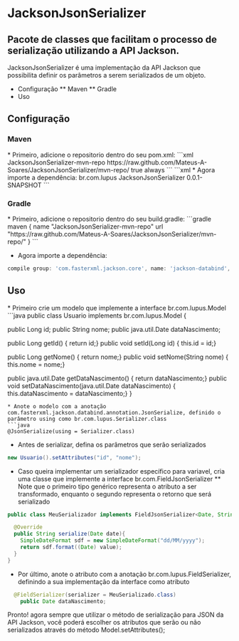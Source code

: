 ﻿<h1> JacksonJsonSerializer </h1>

<h2> Pacote de classes que facilitam o processo de serialização utilizando a API Jackson. </h2>

JacksonJsonSerializer é uma implementação da API Jackson que possibilita definir os parâmetros
a serem serializados de um objeto.

* Configuração
** Maven
** Gradle
* Uso

<h2> Configuração </h2>

<h3> Maven </h3>
* Primeiro, adicione o repositorio dentro do seu pom.xml:
```xml
 <repository>
   <id>JacksonJsonSerializer-mvn-repo</id>
   <url>https://raw.github.com/Mateus-A-Soares/JacksonJsonSerializer/mvn-repo/</url>
   <snapshots>
     <enabled>true</enabled>
     <updatePolicy>always</updatePolicy>
   </snapshots>
 </repository>
```
```xml
* Agora importe a dependência:
<dependency>
  <groupId>br.com.lupus</groupId>
  <artifactId>JacksonJsonSerializer</artifactId>
  <version>0.0.1-SNAPSHOT</version>
</dependency>
```

<h3> Gradle </h3>
* Primeiro, adicione o repositorio dentro do seu build.gradle:
```gradle
maven {
  name "JacksonJsonSerializer-mvn-repo"
  url "https://raw.github.com/Mateus-A-Soares/JacksonJsonSerializer/mvn-repo/"
}
```

* Agora importe a dependência:
```gradle
compile group: 'com.fasterxml.jackson.core', name: 'jackson-databind', version: '2.9.8'
```

<h2> Uso </h2>
* Primeiro crie um modelo que implemente a interface br.com.lupus.Model
```java
public class Usuario implements br.com.lupus.Model {
  
  public Long id;
  public String nome;
  public java.util.Date dataNascimento;
   
  public Long getId() { return id;}
  public void setId(Long id) { this.id = id;}
  
  public Long getNome() { return nome;}
  public void setNome(String nome) { this.nome = nome;}
  
  public java.util.Date getDataNascimento() { return dataNascimento;}
  public void setDataNascimento(java.util.Date dataNascimento) { this.dataNascimento = dataNascimento;}
}
```
* Anote o modelo com a anotação com.fasterxml.jackson.databind.annotation.JsonSerialize, definido o parâmetro using como br.com.lupus.Serializer.class
```java
@JsonSerialize(using = Serializer.class)
```

* Antes de serializar, defina os parâmetros que serão serializados
```java
new Usuario().setAttributes("id", "nome");
```

* Caso queira implementar um serializador específico para variavel, cria uma classe que implemente a interface br.com.FieldJsonSerializer
** Note que o primeiro tipo genérico representa o atributo a ser transformado, enquanto o segundo representa o retorno que será serializado
```java
public class MeuSerializador implements FieldJsonSerializer<Date, String> {

  @Override
  public String serialize(Date date){
    SimpleDateFormat sdf = new SimpleDateFormat("dd/MM/yyyy");
    return sdf.format((Date) value);
  }
}
```

* Por último, anote o atributo com a anotação br.com.lupus.FieldSerializer, definindo a sua implementação da interface como atributo
```java
  @FieldSerializer(serializer = MeuSerializado.class)
	public Date dataNascimento;
```
Pronto! agora sempre que utilizar o método de serialização para JSON da API Jackson, você poderá escolher os atributos que serão ou não serializados através do método Model.setAttributes();
